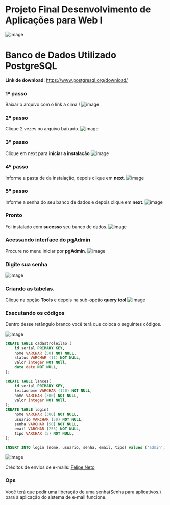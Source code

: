 # Projeto Final Desenvolvimento de Aplicações para Web I

![image](https://user-images.githubusercontent.com/60077995/131767815-87f33e1b-cd0e-42e3-92d4-9c43d9b85a77.png)


# Banco de Dados Utilizado PostgreSQL

**Link de download**: https://www.postgresql.org/download/
### 1º passo
Baixar o arquivo com o link a cima ! 
![image](https://user-images.githubusercontent.com/60077995/131768811-78e2fe05-2071-40a5-be7b-18c67d8e258d.png)

### 2º passo
Clique 2 vezes no arquivo baixado.
![image](https://user-images.githubusercontent.com/60077995/131769043-fed530fd-e807-44da-a806-26c790058294.png)

### 3º passo
Clique em next para **iniciar a instalação**
![image](https://user-images.githubusercontent.com/60077995/131769207-8059f2b8-5d83-4500-8a85-a1d0b53dbdba.png)

### 4º passo
Informe a pasta de da instalação, depois clique em **next**. 
![image](https://user-images.githubusercontent.com/60077995/131769282-e9bdd0fd-2b10-480f-a7f0-419771efe349.png)

### 5º passo
Informe a senha do seu banco de dados e depois clique em **next**.
![image](https://user-images.githubusercontent.com/60077995/131770579-e30af6b3-2659-4e6b-bbc5-95f28bc114fc.png)

### Pronto
Foi instalado com **sucesso** seu banco de dados.
![image](https://user-images.githubusercontent.com/60077995/131770968-1e848c1e-2030-48b8-a8d8-58e5822b487d.png)

### Acessando interface do pgAdmin
Procure no menu iniciar por **pgAdmin**.
![image](https://user-images.githubusercontent.com/60077995/131771065-f97ca095-3f30-4e6c-ad99-4eaac6e0394f.png)

### Digite sua senha
![image](https://user-images.githubusercontent.com/60077995/131771299-4551a30d-f981-411f-8004-dce3b708cfe1.png)

### Criando as tabelas.
Clique na opção **Tools** e depois na sub-opção **query tool**
![image](https://user-images.githubusercontent.com/60077995/131771483-9092367e-0a11-4b7c-b5c0-5f41ce20ad78.png)

### Executando os códigos
Dentro desse retângulo branco você terá que coloca o seguintes códigos.

![image](https://user-images.githubusercontent.com/60077995/131771648-46cfe274-e250-4657-b1ea-ba6dc27db3fe.png)

~~~SQL
CREATE TABLE cadastroleilao (
	id serial PRIMARY KEY,
	nome VARCHAR (50) NOT NULL,
	status VARCHAR (11) NOT NULL,
	valor integer NOT NUll,
	data date NOT NULL,
);

CREATE TABLE lances(
	id serial PRIMARY KEY,
	leilaonome VARCHAR (120) NOT NULL,
	nome VARCHAR (300) NOT NULL,
	valor integer NOT NUll,
);
CREATE TABLE login(
	nome VARCHAR (300) NOT NULL,
	usuario VARCHAR (50) NOT NULL,
	senha VARCHAR (50) NOT NULL,
	email VARCHAR (255) NOT NULL,
	tipo VARCHAR (5) NOT NULL,
);

INSERT INTO login (nome, usuario, senha, email, tipo) values ('admin', 'admin', '123', 'admin@gmail.com', 'admin')
~~~

![image](https://user-images.githubusercontent.com/60077995/131774212-8f94624d-3f07-4379-9972-4b8d7c665a55.png)

Créditos de envios de e-mails: [Felipe Neto](https://github.com/FNetoF/Projeto-Mensagem-E-mail)

### Ops
Você terá que pedir uma liberação de uma senha(Senha para aplicativos.) para à aplicação do sistema de e-mail funcione.
